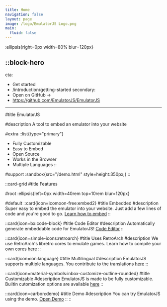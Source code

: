 ```yaml
---
title: Home
navigation: false
layout: page
image: /logo/EmulatorJS Logo.png
main:
  fluid: false
---
```

:ellipsis{right=0px width=80% blur=120px}

::block-hero
---
cta:
  - Get started
  - /introduction/getting-started
secondary:
  - Open on GitHub →
  - https://github.com/EmulatorJS/EmulatorJS
---
#title
EmulatorJS

#description
A tool to embed an emulator into your website

#extra
  ::list{type="primary"}
  - Fully Customizable
  - Easy to Embed
  - Open Source
  - Works in the Browser
  - Multiple Languages
  ::

#support
  :sandbox{src="/demo.html" style=height:350px;}
::

::card-grid
#title
Features

#root
:ellipsis{left=0px width=40rem top=10rem blur=120px}

#default
  ::card{icon=icomoon-free:embed2}
  #title
  Embedded
  #description
  Super easy to embed the emulator into your website. Just add a few lines of code and you're good to go. [Learn how to embed](/Embed)
  ::

  ::card{icon=bx:code-block}
  #title
  Code Editor
  #description
  Automatically generate embeddable code for EmulatorJS! [Code Editor](/editor)
  ::

  ::card{icon=simple-icons:retroarch}
  #title
  Uses RetroArch
  #description
  We use RetroArch's libretro cores to emulate games. Learn how to compile your own cores [here](/Building)
  ::

  ::card{icon=ion:language}
  #title
  Multilingual
  #description
  EmulatorJS supports multiple languages. You contribute to the translations [here](Languages)
  ::

  ::card{icon=material-symbols:inbox-customize-outline-rounded}
  #title
  Customizable
  #description
  EmulatorJS is made to be fully customizable. Builtin cutomization options are available [here](/Options)
  ::

  ::card{icon=carbon:demo}
  #title
  Demo
  #description
  You can try EmulatorJS using the demo. <a href="https://demo.emulatorjs.org" target="_blank">Open Demo</a>
  ::
::
